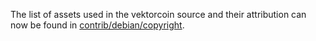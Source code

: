The list of assets used in the vektorcoin source and their attribution can now be found in [contrib/debian/copyright](../contrib/debian/copyright).
